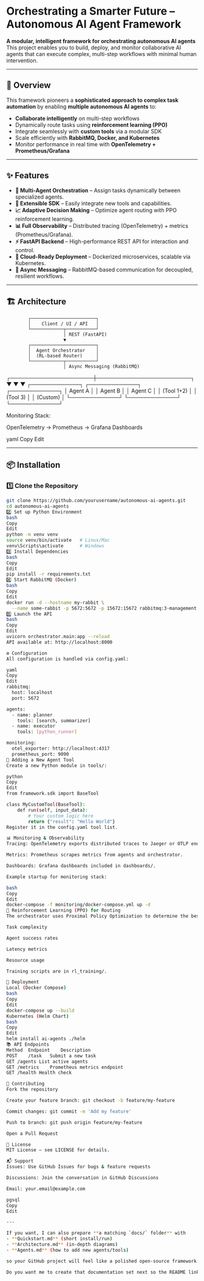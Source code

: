 # Orchestrating a Smarter Future – Autonomous AI Agent Framework

**A modular, intelligent framework for orchestrating autonomous AI agents**  
This project enables you to build, deploy, and monitor collaborative AI agents that can execute complex, multi-step workflows with minimal human intervention.

---

## 🚀 Overview

This framework pioneers a **sophisticated approach to complex task automation** by enabling **multiple autonomous AI agents** to:

- **Collaborate intelligently** on multi-step workflows
- Dynamically route tasks using **reinforcement learning (PPO)**
- Integrate seamlessly with **custom tools** via a modular SDK
- Scale efficiently with **RabbitMQ, Docker, and Kubernetes**
- Monitor performance in real time with **OpenTelemetry + Prometheus/Grafana**

---

## ✨ Features

- **🧠 Multi-Agent Orchestration** – Assign tasks dynamically between specialized agents.
- **🔌 Extensible SDK** – Easily integrate new tools and capabilities.
- **📈 Adaptive Decision Making** – Optimize agent routing with PPO reinforcement learning.
- **📊 Full Observability** – Distributed tracing (OpenTelemetry) + metrics (Prometheus/Grafana).
- **⚡ FastAPI Backend** – High-performance REST API for interaction and control.
- **🐳 Cloud-Ready Deployment** – Dockerized microservices, scalable via Kubernetes.
- **📨 Async Messaging** – RabbitMQ-based communication for decoupled, resilient workflows.

---

## 🏗️ Architecture


            ┌────────────────────────┐
            │    Client / UI / API   │
            └────────────┬───────────┘
                         │ REST (FastAPI)
                         ▼
            ┌────────────────────────┐
            │  Agent Orchestrator    │
            │  (RL-based Router)     │
            └────────────┬───────────┘
                         │ Async Messaging (RabbitMQ)
  ┌──────────────────────┼─────────────────────────┐
  ▼                      ▼                         ▼
┌─────────────┐ ┌─────────────┐ ┌─────────────┐
│ Agent A │ │ Agent B │ │ Agent C │
│ (Tool 1+2) │ │ (Tool 3) │ │ (Custom) │
└─────────────┘ └─────────────┘ └─────────────┘

Monitoring Stack:

OpenTelemetry → Prometheus → Grafana Dashboards

yaml
Copy
Edit

---

## 📦 Installation

### 1️⃣ Clone the Repository
```bash
git clone https://github.com/yourusername/autonomous-ai-agents.git
cd autonomous-ai-agents
2️⃣ Set up Python Environment
bash
Copy
Edit
python -m venv venv
source venv/bin/activate   # Linux/Mac
venv\Scripts\activate      # Windows
3️⃣ Install Dependencies
bash
Copy
Edit
pip install -r requirements.txt
4️⃣ Start RabbitMQ (Docker)
bash
Copy
Edit
docker run -d --hostname my-rabbit \
  --name some-rabbit -p 5672:5672 -p 15672:15672 rabbitmq:3-management
5️⃣ Launch the API
bash
Copy
Edit
uvicorn orchestrator.main:app --reload
API available at: http://localhost:8000

⚙️ Configuration
All configuration is handled via config.yaml:

yaml
Copy
Edit
rabbitmq:
  host: localhost
  port: 5672

agents:
  - name: planner
    tools: [search, summarizer]
  - name: executor
    tools: [python_runner]

monitoring:
  otel_exporter: http://localhost:4317
  prometheus_port: 9090
🧩 Adding a New Agent Tool
Create a new Python module in tools/:

python
Copy
Edit
from framework.sdk import BaseTool

class MyCustomTool(BaseTool):
    def run(self, input_data):
        # Your custom logic here
        return {"result": "Hello World"}
Register it in the config.yaml tool list.

📊 Monitoring & Observability
Tracing: OpenTelemetry exports distributed traces to Jaeger or OTLP endpoint.

Metrics: Prometheus scrapes metrics from agents and orchestrator.

Dashboards: Grafana dashboards included in dashboards/.

Example startup for monitoring stack:

bash
Copy
Edit
docker-compose -f monitoring/docker-compose.yml up -d
🧠 Reinforcement Learning (PPO) for Routing
The orchestrator uses Proximal Policy Optimization to determine the best agent for each task in real-time, based on:

Task complexity

Agent success rates

Latency metrics

Resource usage

Training scripts are in rl_training/.

🐳 Deployment
Local (Docker Compose)
bash
Copy
Edit
docker-compose up --build
Kubernetes (Helm Chart)
bash
Copy
Edit
helm install ai-agents ./helm
📚 API Endpoints
Method	Endpoint	Description
POST	/task	Submit a new task
GET	/agents	List active agents
GET	/metrics	Prometheus metrics endpoint
GET	/health	Health check

🤝 Contributing
Fork the repository

Create your feature branch: git checkout -b feature/my-feature

Commit changes: git commit -m 'Add my feature'

Push to branch: git push origin feature/my-feature

Open a Pull Request

📜 License
MIT License – see LICENSE for details.

📬 Support
Issues: Use GitHub Issues for bugs & feature requests

Discussions: Join the conversation in GitHub Discussions

Email: your.email@example.com

pgsql
Copy
Edit

---

If you want, I can also prepare **a matching `docs/` folder** with  
- **Quickstart.md** (short install/run)  
- **Architecture.md** (in-depth diagrams)  
- **Agents.md** (how to add new agents/tools)  

so your GitHub project will feel like a polished open-source framework.  

Do you want me to create that documentation set next so the README links to them?
